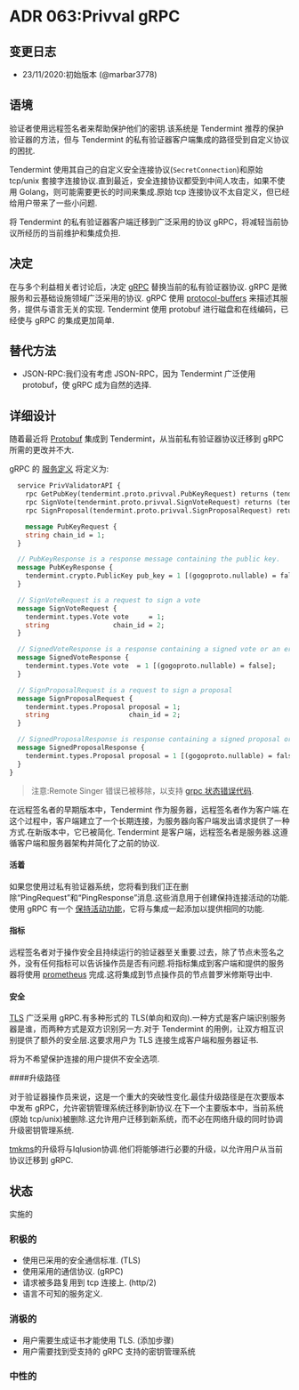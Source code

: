 # ADR 063:Privval gRPC

## 变更日志

- 23/11/2020:初始版本 (@marbar3778)

## 语境

验证者使用远程签名者来帮助保护他们的密钥.该系统是 Tendermint 推荐的保护验证器的方法，但与 Tendermint 的私有验证器客户端集成的路径受到自定义协议的困扰.

Tendermint 使用其自己的自定义安全连接协议(`SecretConnection`)和原始 tcp/unix 套接字连接协议.直到最近，安全连接协议都受到中间人攻击，如果不使用 Golang，则可能需要更长的时间来集成.原始 tcp 连接协议不太自定义，但已经给用户带来了一些小问题.

将 Tendermint 的私有验证器客户端迁移到广泛采用的协议 gRPC，将减轻当前协议所经历的当前维护和集成负担.

## 决定

在与多个利益相关者讨论后，决定 [gRPC](https://grpc.io/) 替换当前的私有验证器协议. gRPC 是微服务和云基础设施领域广泛采用的协议. gRPC 使用 [protocol-buffers](https://developers.google.com/protocol-buffers) 来描述其服务，提供与语言无关的实现. Tendermint 使用 protobuf 进行磁盘和在线编码，已经使与 gRPC 的集成更加简单.

## 替代方法

- JSON-RPC:我们没有考虑 JSON-RPC，因为 Tendermint 广泛使用 protobuf，使 gRPC 成为自然的选择.

## 详细设计

随着最近将 [Protobuf](https://developers.google.com/protocol-buffers) 集成到 Tendermint，从当前私有验证器协议迁移到 gRPC 所需的更改并不大.

gRPC 的 [服务定义](https://grpc.io/docs/what-is-grpc/core-concepts/#service-definition) 将定义为:

```proto
  service PrivValidatorAPI {
    rpc GetPubKey(tendermint.proto.privval.PubKeyRequest) returns (tendermint.proto.privval.PubKeyResponse);
    rpc SignVote(tendermint.proto.privval.SignVoteRequest) returns (tendermint.proto.privval.SignedVoteResponse);
    rpc SignProposal(tendermint.proto.privval.SignProposalRequest) returns (tendermint.proto.privval.SignedProposalResponse);

    message PubKeyRequest {
    string chain_id = 1;
  }

  // PubKeyResponse is a response message containing the public key.
  message PubKeyResponse {
    tendermint.crypto.PublicKey pub_key = 1 [(gogoproto.nullable) = false];
  }

  // SignVoteRequest is a request to sign a vote
  message SignVoteRequest {
    tendermint.types.Vote vote     = 1;
    string                chain_id = 2;
  }

  // SignedVoteResponse is a response containing a signed vote or an error
  message SignedVoteResponse {
    tendermint.types.Vote vote  = 1 [(gogoproto.nullable) = false];
  }

  // SignProposalRequest is a request to sign a proposal
  message SignProposalRequest {
    tendermint.types.Proposal proposal = 1;
    string                    chain_id = 2;
  }

  // SignedProposalResponse is response containing a signed proposal or an error
  message SignedProposalResponse {
    tendermint.types.Proposal proposal = 1 [(gogoproto.nullable) = false];
  }
}
```

> 注意:Remote Singer 错误已被移除，以支持 [grpc 状态错误代码](https://grpc.io/docs/guides/error/).

在远程签名者的早期版本中，Tendermint 作为服务器，远程签名者作为客户端.在这个过程中，客户端建立了一个长期连接，为服务器向客户端发出请求提供了一种方式.在新版本中，它已被简化. Tendermint 是客户端，远程签名者是服务器.这遵循客户端和服务器架构并简化了之前的协议.

#### 活着

如果您使用过私有验证器系统，您将看到我们正在删除“PingRequest”和“PingResponse”消息.这些消息用于创建保持连接活动的功能.使用 gRPC 有一个 [保持活动功能](https://github.com/grpc/grpc/blob/master/doc/keepalive.md)，它将与集成一起添加以提供相同的功能.

#### 指标

远程签名者对于操作安全且持续运行的验证器至关重要.过去，除了节点未签名之外，没有任何指标可以告诉操作员是否有问题.将指标集成到客户端和提供的服务器将使用 [prometheus](https://github.com/grpc-ecosystem/go-grpc-prometheus) 完成.这将集成到节点操作员的节点普罗米修斯导出中.

#### 安全

[TLS](https://en.wikipedia.org/wiki/Transport_Layer_Security) 广泛采用 gRPC.有多种形式的 TLS(单向和双向).一种方式是客户端识别服务器是谁，而两种方式是双方识别另一方.对于 Tendermint 的用例，让双方相互识别提供了额外的安全层.这要求用户为 TLS 连接生成客户端和服务器证书.

将为不希望保护连接的用户提供不安全选项.

####升级路径

对于验证器操作员来说，这是一个重大的突破性变化.最佳升级路径是在次要版本中发布 gRPC，允许密钥管理系统迁移到新协议.在下一个主要版本中，当前系统(原始 tcp/unix)被删除.这允许用户迁移到新系统，而不必在网络升级的同时协调升级密钥管理系统.

[tmkms](https://github.com/iqlusioninc/tmkms)的升级将与Iqlusion协调​​.他们将能够进行必要的升级，以允许用户从当前协议迁移到 gRPC.

## 状态


实施的

### 积极的

- 使用已采用的安全通信标准. (TLS)
- 使用采用的通信协议. (gRPC)
- 请求被多路复用到 tcp 连接上. (http/2)
- 语言不可知的服务定义.

### 消极的

- 用户需要生成证书才能使用 TLS. (添加步骤)
- 用户需要找到受支持的 gRPC 支持的密钥管理系统

### 中性的

